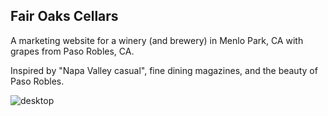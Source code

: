 ## Fair Oaks Cellars
A marketing website for a winery (and brewery) in Menlo Park, CA with grapes from Paso Robles, CA.

Inspired by "Napa Valley casual", fine dining magazines, and the beauty of Paso Robles.

![desktop](screenshots/desktop.png)
